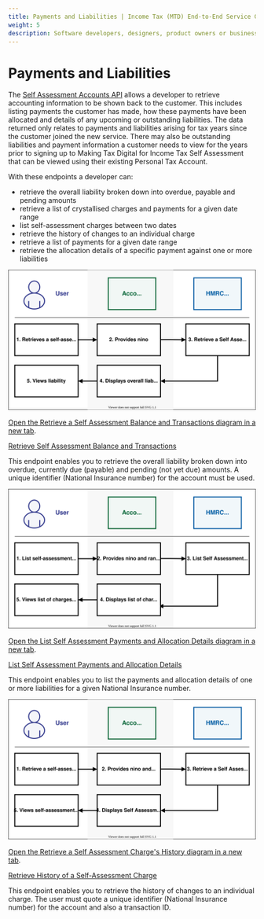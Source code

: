 ```yaml
---
title: Payments and Liabilities | Income Tax (MTD) End-to-End Service Guide
weight: 5
description: Software developers, designers, product owners or business analysts. Integrate your software with the Income Tax API for Making Tax Digital.
---
```


<!--- Section owner: MTD Programme --->

# Payments and Liabilities

The [Self Assessment Accounts API](https://developer.service.hmrc.gov.uk/api-documentation/docs/api/service/self-assessment-accounts-api/) allows a developer to retrieve accounting information to be shown back to the customer. This includes listing payments the customer has made, how these payments have been allocated and details of any upcoming or outstanding liabilities.
The data returned only relates to payments and liabilities arising for tax years since the customer joined the new service. There may also be outstanding liabilities and payment information a customer needs to view for the years prior to signing up to Making Tax Digital for Income Tax Self Assessment that can be viewed using their existing Personal Tax Account.

With these endpoints a developer can:

* retrieve the overall liability broken down into overdue, payable and pending amounts
* retrieve a list of crystallised charges and payments for a given date
range
* list self-assessment charges between two dates
* retrieve the history of changes to an individual charge
* retrieve a list of payments for a given date range
* retrieve the allocation details of a specific payment against one or more liabilities

<a href="figures/payments-and-liabilities-rsab.svg" target="blank"><img src="figures/payments-and-liabilities-rsab.svg" alt="Retrieve a Self Assessment Balance Transactions diagram" style="width:720px;" /></a>

<a href="figures/payments-and-liabilities-rsab.svg" target="blank">Open the Retrieve a Self Assessment Balance and Transactions diagram in a new tab</a>.

[Retrieve Self Assessment Balance and Transactions](https://developer.service.hmrc.gov.uk/api-documentation/docs/api/service/self-assessment-accounts-api/2.0/oas/page#tag/Payments-and-Liabilities/paths/~1accounts~1self-assessment~1%7Bnino%7D~1balance-and-transactions/get)

This endpoint enables you to retrieve the overall liability broken down into overdue, currently due (payable) and pending (not yet due) amounts. A unique identifier (National Insurance number) for the account must be used.

<a href="figures/payments-and-liabilities-lsat.svg" target="blank"><img src="figures/payments-and-liabilities-lsat.svg" alt="List Self Assessment Transactions diagram" style="width:720px;" /></a>

<a href="figures/payments-and-liabilities-lsat.svg" target="blank">Open the List Self Assessment Payments and Allocation Details diagram in a new tab</a>.

[List Self Assessment Payments and Allocation Details](https://developer.service.hmrc.gov.uk/api-documentation/docs/api/service/self-assessment-accounts-api/2.0/oas/page#tag/Payments-and-Liabilities/paths/~1accounts~1self-assessment~1%7Bnino%7D~1payments-and-allocations/get)

This endpoint enables you to list the payments and allocation details of one or more liabilities for a given National Insurance number.

<a href="figures/payments-and-liabilities-rsach.svg" target="blank"><img src="figures/payments-and-liabilities-rsach.svg" alt="Retrieve a Self Assessment Charge's History diagram" style="width:720px;" /></a>

<a href="figures/payments-and-liabilities-rsach.svg" target="blank">Open the Retrieve a Self Assessment Charge's History diagram in a new tab</a>.

[Retrieve History of a Self-Assessment Charge](https://developer.service.hmrc.gov.uk/api-documentation/docs/api/service/self-assessment-accounts-api/2.0/oas/page#tag/Payments-and-Liabilities/paths/~1accounts~1self-assessment~1%7Bnino%7D~1charges~1%7BtransactionId%7D/get)

This endpoint enables you to retrieve the history of changes to an individual charge. The user must quote a unique identifier (National Insurance number) for the account and also a transaction ID.
